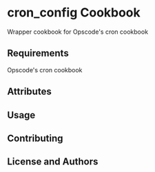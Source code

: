 cron_config Cookbook
=======================
Wrapper cookbook for Opscode's cron cookbook


Requirements
------------
Opscode's cron cookbook


Attributes
----------

Usage
-----

Contributing
------------

License and Authors
-------------------
